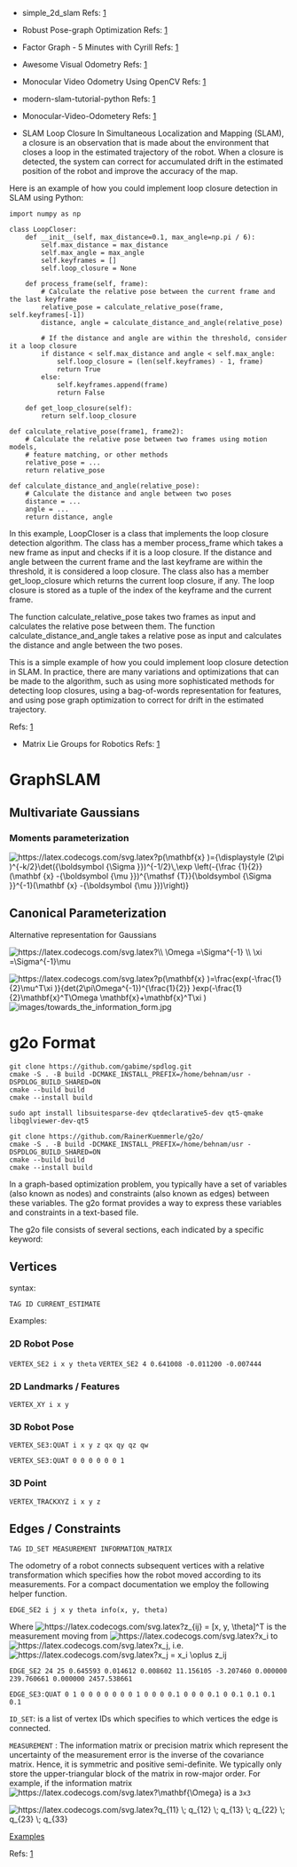 - simple_2d_slam
Refs: [1](https://github.com/goldbattle/simple_2d_slam)

- Robust Pose-graph Optimization
Refs: [1](https://www.youtube.com/watch?v=zOr9HreMthY)

- Factor Graph - 5 Minutes with Cyrill
Refs: [1](https://www.youtube.com/watch?v=uuiaqGLFYa4&t=145s)

- Awesome Visual Odometry
Refs: [1](https://github.com/chinhsuanwu/awesome-visual-odometry)

- Monocular Video Odometry Using OpenCV
Refs: [1](https://github.com/alishobeiri/Monocular-Video-Odometery)

- modern-slam-tutorial-python
Refs: [1](https://github.com/gisbi-kim/modern-slam-tutorial-python)

- Monocular-Video-Odometery
Refs: [1](https://github.com/alishobeiri/Monocular-Video-Odometery/blob/master/monovideoodometery.py)



- SLAM Loop Closure
In Simultaneous Localization and Mapping (SLAM), a closure is an observation that is made about the environment that closes a loop in the estimated trajectory of the robot. When a closure is detected, the system can correct for accumulated drift in the estimated position of the robot and improve the accuracy of the map.

Here is an example of how you could implement loop closure detection in SLAM using Python:

```
import numpy as np

class LoopCloser:
    def __init__(self, max_distance=0.1, max_angle=np.pi / 6):
        self.max_distance = max_distance
        self.max_angle = max_angle
        self.keyframes = []
        self.loop_closure = None

    def process_frame(self, frame):
        # Calculate the relative pose between the current frame and the last keyframe
        relative_pose = calculate_relative_pose(frame, self.keyframes[-1])
        distance, angle = calculate_distance_and_angle(relative_pose)

        # If the distance and angle are within the threshold, consider it a loop closure
        if distance < self.max_distance and angle < self.max_angle:
            self.loop_closure = (len(self.keyframes) - 1, frame)
            return True
        else:
            self.keyframes.append(frame)
            return False

    def get_loop_closure(self):
        return self.loop_closure

def calculate_relative_pose(frame1, frame2):
    # Calculate the relative pose between two frames using motion models,
    # feature matching, or other methods
    relative_pose = ...
    return relative_pose

def calculate_distance_and_angle(relative_pose):
    # Calculate the distance and angle between two poses
    distance = ...
    angle = ...
    return distance, angle
```
In this example, LoopCloser is a class that implements the loop closure detection algorithm. The class has a member process_frame which takes a new frame as input and checks if it is a loop closure. If the distance and angle between the current frame and the last keyframe are within the threshold, it is considered a loop closure. The class also has a member get_loop_closure which returns the current loop closure, if any. The loop closure is stored as a tuple of the index of the keyframe and the current frame.

The function calculate_relative_pose takes two frames as input and calculates the relative pose between them. The function calculate_distance_and_angle takes a relative pose as input and calculates the distance and angle between the two poses.

This is a simple example of how you could implement loop closure detection in SLAM. In practice, there are many variations and optimizations that can be made to the algorithm, such as using more sophisticated methods for detecting loop closures, using a bag-of-words representation for features, and using pose graph optimization to correct for drift in the estimated trajectory.



Refs: [1](http://www.cds.caltech.edu/~murray/courses/me132-wi11/me132a_lec16.pdf)


  
- Matrix Lie Groups for Robotics
Refs: [1](https://www.youtube.com/watch?v=NHXAnvv4mM8&list=PLdMorpQLjeXmbFaVku4JdjmQByHHqTd1F&index=8)   




# GraphSLAM

## Multivariate Gaussians

### Moments parameterization
<img src="https://latex.codecogs.com/svg.latex?p%28%5Cmathbf%7Bx%7D%20%29%3D%7B%5Cdisplaystyle%20%282%5Cpi%20%29%5E%7B-k/2%7D%5Cdet%28%7B%5Cboldsymbol%20%7B%5CSigma%20%7D%7D%29%5E%7B-1/2%7D%5C%2C%5Cexp%20%5Cleft%28-%7B%5Cfrac%20%7B1%7D%7B2%7D%7D%28%5Cmathbf%20%7Bx%7D%20-%7B%5Cboldsymbol%20%7B%5Cmu%20%7D%7D%29%5E%7B%5Cmathsf%20%7BT%7D%7D%7B%5Cboldsymbol%20%7B%5CSigma%20%7D%7D%5E%7B-1%7D%28%5Cmathbf%20%7Bx%7D%20-%7B%5Cboldsymbol%20%7B%5Cmu%20%7D%7D%29%5Cright%29%2C%7D" alt="https://latex.codecogs.com/svg.latex?p(\mathbf{x} )={\displaystyle (2\pi )^{-k/2}\det({\boldsymbol {\Sigma }})^{-1/2}\,\exp \left(-{\frac {1}{2}}(\mathbf {x} -{\boldsymbol {\mu }})^{\mathsf {T}}{\boldsymbol {\Sigma }}^{-1}(\mathbf {x} -{\boldsymbol {\mu }})\right)}" />

## Canonical Parameterization
Alternative representation for Gaussians

<img src="https://latex.codecogs.com/svg.latex?%5C%5C%20%5COmega%20%3D%5CSigma%5E%7B-1%7D%20%5C%5C%20%5Cxi%20%3D%5CSigma%5E%7B-1%7D%5Cmu" alt="https://latex.codecogs.com/svg.latex?\\
\Omega =\Sigma^{-1}
\\
\xi =\Sigma^{-1}\mu" />


<img src="https://latex.codecogs.com/svg.latex?p%28%5Cmathbf%7Bx%7D%20%29%3D%5Cfrac%7Bexp%28-%5Cfrac%7B1%7D%7B2%7D%5Cmu%5ET%5Cxi%20%29%7D%7Bdet%282%5Cpi%5COmega%5E%7B-1%7D%29%5E%7B%5Cfrac%7B1%7D%7B2%7D%7D%20%7Dexp%28-%5Cfrac%7B1%7D%7B2%7D%5Cmathbf%7Bx%7D%5ET%5COmega%20%5Cmathbf%7Bx%7D&plus;%5Cmathbf%7Bx%7D%5ET%5Cxi%20%29" alt="https://latex.codecogs.com/svg.latex?p(\mathbf{x} )=\frac{exp(-\frac{1}{2}\mu^T\xi )}{det(2\pi\Omega^{-1})^{\frac{1}{2}} }exp(-\frac{1}{2}\mathbf{x}^T\Omega \mathbf{x}+\mathbf{x}^T\xi  )" />


<br/>

<img src="images/towards_the_information_form.jpg" alt="images/towards_the_information_form.jpg" />

<br/>

# g2o Format

```
git clone https://github.com/gabime/spdlog.git
cmake -S . -B build -DCMAKE_INSTALL_PREFIX=/home/behnam/usr -DSPDLOG_BUILD_SHARED=ON
cmake --build build
cmake --install build
```

`sudo apt install libsuitesparse-dev qtdeclarative5-dev qt5-qmake libqglviewer-dev-qt5`


```
git clone https://github.com/RainerKuemmerle/g2o/
cmake -S . -B build -DCMAKE_INSTALL_PREFIX=/home/behnam/usr -DSPDLOG_BUILD_SHARED=ON
cmake --build build
cmake --install build
```


In a graph-based optimization problem, you typically have a set of variables (also known as nodes) and constraints (also known as edges) between these variables. The g2o format provides a way to express these variables and constraints in a text-based file.

The g2o file consists of several sections, each indicated by a specific keyword:


## Vertices
syntax: 

`TAG ID CURRENT_ESTIMATE`

Examples:


### 2D Robot Pose

`VERTEX_SE2 i x y theta`
`VERTEX_SE2 4 0.641008 -0.011200 -0.007444`

### 2D Landmarks / Features

`VERTEX_XY i x y`





### 3D Robot Pose

`VERTEX_SE3:QUAT i x y z qx qy qz qw`

`VERTEX_SE3:QUAT 0 0 0 0 0 0 1`

### 3D Point


`VERTEX_TRACKXYZ i x y z`

## Edges / Constraints

`TAG ID_SET MEASUREMENT INFORMATION_MATRIX`

The odometry of a robot connects subsequent vertices with a relative transformation which specifies how the robot moved according to its measurements. For a compact documentation we employ the following helper function.

`EDGE_SE2 i j x y theta info(x, y, theta)`

Where <img src="https://latex.codecogs.com/svg.latex?z_%7Bij%7D%20%3D%20%5Bx%2C%20y%2C%20%5Ctheta%5D%5ET" alt="https://latex.codecogs.com/svg.latex?z_{ij} = [x, y, \theta]^T" /> is the measurement moving from <img src="https://latex.codecogs.com/svg.latex?x_i" alt="https://latex.codecogs.com/svg.latex?x_i" />  to <img src="https://latex.codecogs.com/svg.latex?x_j" alt="https://latex.codecogs.com/svg.latex?x_j" />, i.e. <img src="https://latex.codecogs.com/svg.latex?x_j%20%3D%20x_i%20%5Coplus%20z_ij" alt="https://latex.codecogs.com/svg.latex?x_j = x_i \oplus z_ij" />



`EDGE_SE2 24 25 0.645593 0.014612 0.008602 11.156105 -3.207460 0.000000 239.760661 0.000000 2457.538661`


`EDGE_SE3:QUAT 0 1 0 0 0 0 0 0 0 1 0 0 0 0.1 0 0 0 0.1 0 0.1 0.1 0.1 0.1`

`ID_SET`: is a list of vertex IDs which specifies to which vertices the edge is connected.

`MEASUREMENT` : The information matrix or precision matrix which represent the uncertainty of the measurement error is the inverse of the covariance matrix. Hence, it is symmetric and positive semi-definite. We typically only store the upper-triangular block of the matrix in row-major order. For example, if the information matrix <img src="https://latex.codecogs.com/svg.latex?%5Cmathbf%7B%5COmega%7D" alt="https://latex.codecogs.com/svg.latex?\mathbf{\Omega}"  /> is a `3x3`  


<img src="https://latex.codecogs.com/svg.latex?q_%7B11%7D%20%5C%3B%20q_%7B12%7D%20%5C%3B%20q_%7B13%7D%20%5C%3B%20q_%7B22%7D%20%5C%3B%20q_%7B23%7D%20%5C%3B%20q_%7B33%7D" alt="https://latex.codecogs.com/svg.latex?q_{11} \; q_{12} \; q_{13} \; q_{22} \; q_{23} \; q_{33}" />

[Examples](https://github.com/RainerKuemmerle/g2o/tree/pymem/python/examples)


Refs: [1](https://github.com/RainerKuemmerle/g2o/wiki/File-Format-SLAM-2D)



